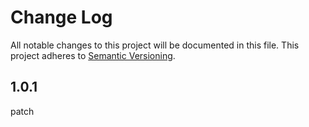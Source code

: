 # Change Log
All notable changes to this project will be documented in this file.
This project adheres to [Semantic Versioning](http://semver.org/).

## 1.0.1
patch


